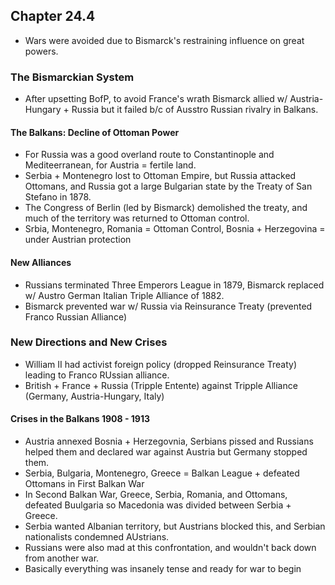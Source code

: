 ## Chapter 24.4
- Wars were avoided due to Bismarck's restraining influence on great powers.
### The Bismarckian System
- After upsetting BofP, to avoid France's wrath Bismarck allied w/ Austria-Hungary + Russia but it failed b/c of Ausstro Russian rivalry in Balkans.
#### The Balkans: Decline of Ottoman Power
- For Russia was a good overland route to Constantinople and Mediteerranean, for Austria = fertile land.
- Serbia + Montenegro lost to Ottoman Empire, but Russia attacked Ottomans, and Russia got a large Bulgarian state by the Treaty of San Stefano in 1878.
- The Congress of Berlin (led by Bismarck) demolished the treaty, and much of the territory was returned to Ottoman control.
- Srbia, Montenegro, Romania = Ottoman Control, Bosnia + Herzegovina = under Austrian protection
#### New Alliances
- Russians terminated Three Emperors League in 1879, Bismarck replaced w/ Austro German Italian Triple Alliance of 1882.
- Bismarck prevented war w/ Russia via Reinsurance Treaty (prevented Franco Russian Alliance)
### New Directions and New Crises
- William II had activist foreign policy (dropped Reinsurance Treaty) leading to Franco RUssian alliance.
- British + France + Russia (Tripple Entente) against Tripple Alliance (Germany, Austria-Hungary, Italy)
#### Crises in the Balkans 1908 - 1913
- Austria annexed Bosnia + Herzegovnia, Serbians pissed and Russians helped them and declared war against Austria but Germany stopped them.
- Serbia, Bulgaria, Montenegro, Greece = Balkan League + defeated Ottomans in First Balkan War
- In Second Balkan War, Greece, Serbia, Romania, and Ottomans, defeated Buulgaria so Macedonia was divided between Serbia + Greece.
- Serbia wanted Albanian territory, but Austrians blocked this, and Serbian nationalists condemned AUstrians.
- Russians were also mad at this confrontation, and wouldn't back down from another war.
- Basically everything was insanely tense and ready for war to begin
